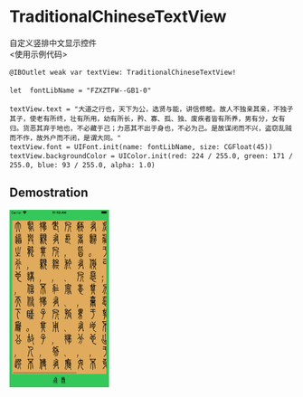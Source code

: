 # TraditionalChineseTextView
自定义竖排中文显示控件<br>
<使用示例代码><br>
```objc
@IBOutlet weak var textView: TraditionalChineseTextView!
  
let  fontLibName = "FZXZTFW--GB1-0"

textView.text = "大道之行也，天下为公，选贤与能，讲信修睦。故人不独亲其亲，不独子其子，使老有所终，壮有所用，幼有所长，矜、寡、孤、独、废疾者皆有所养，男有分，女有归。货恶其弃于地也，不必藏于己；力恶其不出于身也，不必为己。是故谋闭而不兴，盗窃乱贼而不作，故外户而不闭，是谓大同。"
textView.font = UIFont.init(name: fontLibName, size: CGFloat(45))
textView.backgroundColor = UIColor.init(red: 224 / 255.0, green: 171 / 255.0, blue: 93 / 255.0, alpha: 1.0)
```
   
   
## Demostration
 <img src="https://github.com/Odasoken/TraditionalChineseTextView/blob/main/TraditionalChineseTextViewDemo/demo.png" width="35%" height="35%">
